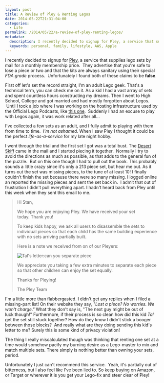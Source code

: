 ```yaml
---
layout: post
title: A Review of Pley & Renting Legos
date: 2014-05-22T21:31-04:00
categories:
  - Life
permalink: /2014/05/22/a-review-of-pley-renting-legos/
metadata:
  description: I recently decided to signup for Pley, a service that supplies lego sets by mail for a monthly membership price.
  keywords: personal, family, lifestyle, AWS, Apple
---
```

I recently decided to signup for [Pley](http://pley.com), a service that supplies lego sets by mail for a monthly membership price.  They advertise that you're safe to lose a piece or two and that the kits are always sanitary using their special _FDA grade_ process.  Unfortunately I found both of these claims to be **false**.

First off let's set the record straight, I'm an adult Lego geek. That's a technical term, you can check me on it. As a kid I had a vast array of sets and spent countless hours constructing my dreams. Then I went to High School, College and got married and had mostly forgotten about Legos.  Until I took a job where I was working on the hosting infrastructure used by the Official Lego Podcasts, like [this one](https://itunes.apple.com/us/podcast/lego-hero-factory-channel/id372652372?mt=2).  Suddenly I had an excuse to play with Legos again, it was work related after all...

I've collected a few sets as an adult, and I fully admit to playing with them from time to time.  _I'm not ashamed._ When I saw Pley I thought it could be the perfect _life-as-a-service_ for my late night hobby.

I went through the trial and the first set I got was a total bust. The [Desert Skiff](http://shop.lego.com/en-US/Desert-Skiff-9496) came in the mail and I started piecing it together.  Normally I try to avoid the directions as much as possible, as that adds to the general fun of the puzzle.  But on this one though I had to pull out the book. This probably sounds a little crazy since it's only a 213 piece set, but hear me out. As it turns out the set was missing pieces, to the tune of at least 10! I finally couldn't finish the set because there were so many missing. I logged online an reported the missing pieces and sent the set back in.  I admit that out of frustration I didn't pull everything apart. I hadn't heard back from Pley until this week when they sent this email to me.

> Hi Stan,
> 
> We hope you are enjoying Pley. We have received your set today. Thank you!
> 
> To keep kids happy, we ask all users to disassemble the sets to individual pieces so that each child has the same building experience with no sets arriving partially built.
> 
> Here is a note we received from on of our Pleyers:
> 
> ![Tal's letter:can you separate piece]({{site.url}}/assets/talsletter.png)
> 
> We appreciate you taking a few extra minutes to separate each piece so that other children can enjoy the set equally.
> 
> Thanks for Pleying!
> 
> The Pley Team

I'm a little more than flabbergasted. I didn't get any replies when I filed a missing-part list! On their website they say, _"Lost a piece? No worries. We won't charge."_ What they don't say is, "The next guy might be out of luck though!" Furthermore, if their process is so clean how did this kid _Tal_ get the set still stuck together? How do they know I didn't stick a booger between those blocks?  And really what are they doing sending this kid's letter to me? Surely this is some kind of privacy violation!

The thing I really miscalculated though was thinking that renting one set at a time would somehow pacify my burning desire as a Lego-master to mix and match multiple sets. There simply is nothing better than owning your sets, period.

Unfortunately I just can't recommend this service.  Yeah, it's partially out of bitterness, but I also feel like I've been lied to. So keep buying on Amazon, or Target or wherever it is you get your Lego-fix and steer clear of Pley!
